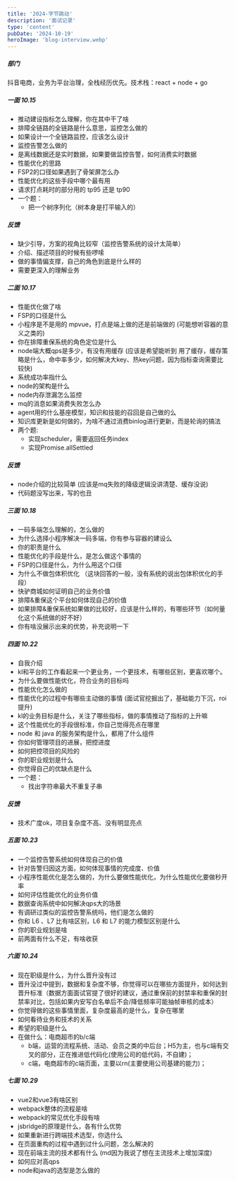 ```yaml
---
title: '2024-字节跳动'
description: '面试记录'
type: 'content'
pubDate: '2024-10-19'
heroImage: 'blog-interview.webp'
---
```

##### 部门
抖音电商，业务为平台治理，全栈经历优先。技术栈：react + node + go


##### 一面 10.15
- 推动建设指标怎么理解，你在其中干了啥
- 排障全链路的全链路是什么意思，监控怎么做的
- 如果设计一个全链路监控，应该怎么设计
- 监控告警怎么做的
- 是离线数据还是实时数据，如果要做监控告警，如何消费实时数据
- 性能优化的思路
- FSP2的口径如果遇到了骨架屏怎么办
- 性能优化的这些手段中哪个最有用
- 请求打点耗时的部分用的 tp95 还是 tp90
- 一个题：
    - 把一个树序列化（树本身是打平输入的）


##### 反馈
- 缺少引导，方案的视角比较窄（监控告警系统的设计太简单）
- 介绍、描述项目的时候有些啰嗦
- 做的事情偏支撑，自己的角色到底是什么样的
- 需要更深入的理解业务


##### 二面 10.17
- 性能优化做了啥
- FSP的口径是什么
- 小程序是不是用的 mpvue，打点是端上做的还是前端做的 (可能想听容器的意义之类的)
- 你在排障重保系统的角色定位是什么
- node端大概qps是多少，有没有用缓存 (应该是希望能听到 用了缓存，缓存策略是什么，命中率多少，如何解决大key、热key问题，因为指标查询需要比较快)
- 系统成功率指什么
- node的架构是什么
- node内存泄漏怎么监控
- mq的消息如果消费失败怎么办
- agent用的什么基座模型，知识和技能的召回是自己做的么
- 知识库更新是如何做的，为啥不通过消费binlog进行更新，而是轮询的搞法
- 两个题:
    - 实现scheduler，需要返回任务index
    - 实现Promise.allSettled


##### 反馈
- node介绍的比较简单 (应该是mq失败的降级逻辑没讲清楚、缓存没说)
- 代码题没写出来，写的也丑


##### 三面 10.18
- 一码多端怎么理解的，怎么做的
- 为什么选择小程序解决一码多端，你有参与容器的建设么
- 你的职责是什么
- 性能优化的手段是什么，是怎么做这个事情的
- FSP的口径是什么，为什么用这个口径
- 为什么不做包体积优化 （这块回答的一般，没有系统的说出包体积优化的手段）
- 快驴商城如何证明自己的业务价值
- 排障&重保这个平台如何体现自己的价值
- 如果排障&重保系统如果做的比较好，应该是什么样的，有哪些环节（如何量化这个系统做的好不好）
- 你有啥没展示出来的优势，补充说明一下


##### 四面 10.22
- 自我介绍
- kl和平台的工作看起来一个更业务，一个更技术，有哪些区别，更喜欢哪个。
- 为什么要做性能优化，符合业务的目标吗
- 性能优化怎么做的
- 性能优化的过程中有哪些主动做的事情 (面试官挖掘出了，基础能力下沉，roi提升)
- kl的业务目标是什么，关注了哪些指标，做的事情推动了指标的上升嘛
- 这个性能优化的手段很标准，你自己觉得亮点在哪里
- node 和 java 的服务架构是什么，都用了什么组件
- 你如何管理项目的进展，把控进度
- 如何把控项目的风险的
- 你的职业规划是什么
- 你觉得自己的优缺点是什么
- 一个题：
    - 找出字符串最大不重复子串

##### 反馈
- 技术广度ok，项目复杂度不高、没有明显亮点


##### 五面 10.23
- 一个监控告警系统如何体现自己的价值
- 针对告警归因这方面，如何体现事情的完成度、价值
- 小程序性能优化是怎么做的，为什么要做性能优化，为什么性能优化要做秒开率
- 如何评估性能优化的业务价值
- 数据查询系统中如何解决qps大的场景
- 有调研过类似的监控告警系统吗，他们是怎么做的
- 你和 L6 、L7 比有啥区别，L6 和 L7 的能力模型区别是什么
- 你的职业规划是啥
- 前两面有什么不足，有啥收获


##### 六面 10.24
- 现在职级是什么，为什么晋升没有过
- 晋升没过中提到，数据和复杂度不够，你觉得可以在哪些方面提升，如何达到晋升标准（数据方面面试官提了很好的建议，通过重保前的封禁率和重保的封禁率对比，包括如果内安写白名单后不会/降低频率可能抽帧审核的成本）
- 你觉得做的这些事情里面，复杂度最高的是什么，复杂在哪里
- 如何看待业务和技术的关系
- 希望的职级是什么
- 在做什么：电商超市的b/c端
    - b端，运营的流程系统、活动、会员之类的中后台；H5为主，也与c端有交叉的部分，正在推进低代码化(使用公司的低代码，不自建)；
    - c端，电商超市的c端页面，主要以rn(主要使用公司基建的能力)；


##### 七面 10.29
- vue2和vue3有啥区别
- webpack整体的流程是啥
- webpack的常见优化手段有啥
- jsbridge的原理是什么，各有什么优势
- 如果重新进行跨端技术选型，你选什么
- 在页面重构的过程中遇到过什么问题，怎么解决的
- 现在前端主流的技术都有什么 (md因为我说了想在主流技术上增加深度)
- 如何应对高qps
- node和java的选型是怎么做的